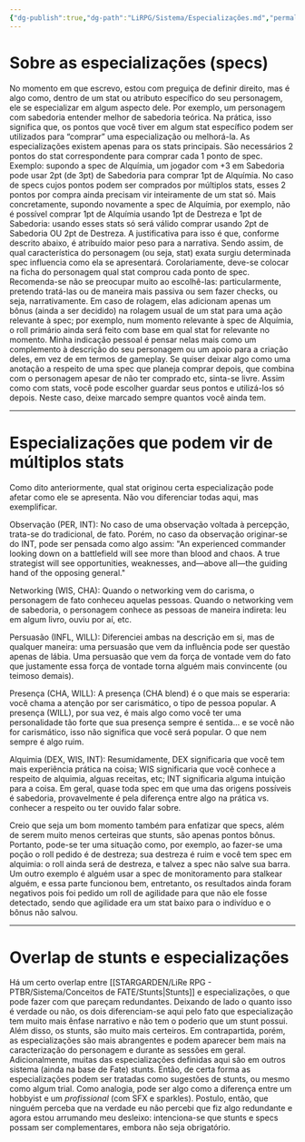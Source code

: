 ```yaml
---
{"dg-publish":true,"dg-path":"LiRPG/Sistema/Especializações.md","permalink":"/li-rpg/sistema/especializacoes/","created":"2025-01-11T01:21:14.540-03:00","updated":"2025-01-12T02:32:03.746-03:00"}
---
```



# Sobre as especializações (specs)

No momento em que escrevo, estou com preguiça de definir direito, mas é algo como, dentro de um stat ou atributo específico do seu personagem, ele se especializar em algum aspecto dele. Por exemplo, um personagem com sabedoria entender melhor de sabedoria teórica. Na prática, isso significa que, os pontos que você tiver em algum stat específico podem ser utilizados para “comprar” uma especialização ou melhorá-la. As especializações existem apenas para os stats principais. São necessários 2 pontos do stat correspondente para comprar cada 1 ponto de spec. Exemplo: supondo a spec de Alquímia, um jogador com +3 em Sabedoria pode usar 2pt (de 3pt) de Sabedoria para comprar 1pt de Alquímia. No caso de specs cujos pontos podem ser comprados por múltiplos stats, esses 2 pontos por compra ainda precisam vir inteiramente de um stat só. Mais concretamente, supondo novamente a spec de Alquímia, por exemplo, não é possível comprar 1pt de Alquímia usando 1pt de Destreza e 1pt de Sabedoria: usando esses stats só será válido comprar usando 2pt de Sabedoria OU 2pt de Destreza. A justificativa para isso é que, conforme descrito abaixo, é atribuído maior peso para a narrativa. Sendo assim, de qual característica do personagem (ou seja, stat) exata surgiu determinada spec influencia como ela se apresentará. Corolariamente, deve-se colocar na ficha do personagem qual stat comprou cada ponto de spec. Recomenda-se não se preocupar muito ao escolhê-las: particularmente, pretendo tratá-las ou de maneira mais passiva ou sem fazer checks, ou seja, narrativamente. Em caso de rolagem, elas adicionam apenas um bônus (ainda a ser decidido) na rolagem usual de um stat para uma ação relevante à spec; por exemplo, num momento relevante à spec de Alquímia, o roll primário ainda será feito com base em qual stat for relevante no momento. Minha indicação pessoal é pensar nelas mais como um complemento à descrição do seu personagem ou um apoio para a criação deles, em vez de em termos de gameplay. Se quiser deixar algo como uma anotação a respeito de uma spec que planeja comprar depois, que combina com o personagem apesar de não ter comprado etc, sinta-se livre. Assim como com stats, você pode escolher guardar seus pontos e utilizá-los só depois. Neste caso, deixe marcado sempre quantos você ainda tem.

---

# Especializações que podem vir de múltiplos stats

Como dito anteriormente, qual stat originou certa especialização pode afetar como ele se apresenta. Não vou diferenciar todas aqui, mas exemplificar.

Observação (PER, INT): No caso de uma observação voltada à percepção, trata-se do tradicional, de fato. Porém, no caso da observação originar-se do INT, pode ser pensada como algo assim: "An experienced commander looking down on a battlefield will see more than blood and chaos. A true strategist will see opportunities, weaknesses, and—above all—the guiding hand of the opposing general."

Networking (WIS, CHA): Quando o networking vem do carisma, o personagem de fato conheceu aquelas pessoas. Quando o networking vem de sabedoria, o personagem conhece as pessoas de maneira indireta: leu em algum livro, ouviu por aí, etc.

Persuasão (INFL, WILL): Diferenciei ambas na descrição em si, mas de qualquer maneira: uma persuasão que vem da influência pode ser questão apenas de lábia. Uma persuasão que vem da força de vontade vem do fato que justamente essa força de vontade torna alguém mais convincente (ou teimoso demais).

Presença (CHA, WILL): A presença (CHA blend) é o que mais se esperaria: você chama a atenção por ser carismático, o tipo de pessoa popular. A presença (WILL), por sua vez, é mais algo como você ter uma personalidade tão forte que sua presença sempre é sentida... e se você não for carismático, isso não significa que você será popular. O que nem sempre é algo ruim.

Alquimia (DEX, WIS, INT): Resumidamente, DEX significaria que você tem mais experiência prática na coisa; WIS significaria que você conhece a respeito de alquimia, alguas receitas, etc; INT significaria alguma intuição para a coisa. Em geral, quase toda spec em que uma das origens possíveis é sabedoria, provavelmente é pela diferença entre algo na prática vs. conhecer a respeito ou ter ouvido falar sobre.

Creio que seja um bom momento também para enfatizar que specs, além de serem muito menos certeiras que stunts, são apenas pontos bônus. Portanto, pode-se ter uma situação como, por exemplo, ao fazer-se uma poção o roll pedido é de destreza; sua destreza é ruim e você tem spec em alquimia: o roll ainda será de destreza, e talvez a spec não salve sua barra. Um outro exemplo é alguém usar a spec de monitoramento para stalkear alguém, e essa parte funcionou bem, entretanto, os resultados ainda foram negativos pois foi pedido um roll de agilidade para que não ele fosse detectado, sendo que agilidade era um stat baixo para o indivíduo e o bônus não salvou.

---

# Overlap de stunts e especializações

Há um certo overlap entre [[STARGARDEN/LiRe RPG - PTBR/Sistema/Conceitos de FATE/Stunts\|Stunts]] e especializações, o que pode fazer com que pareçam redundantes. Deixando de lado o quanto isso é verdade ou não, os dois diferenciam-se aqui pelo fato que especialização tem muito mais ênfase narrativo e não tem o poderio que um stunt possui. Além disso, os stunts, são muito mais certeiros. Em contrapartida, porém, as especializações são mais abrangentes e podem aparecer bem mais na caracterização do personagem e durante as sessões em geral. Adicionalmente, muitas das especializações definidas aqui são em outros sistema (ainda na base de Fate) stunts. Então, de certa forma as especializações podem ser tratadas como sugestões de stunts, ou mesmo como algum trial. Como analogia, pode ser algo como a diferença entre um hobbyist e um _profissional_ (com SFX e sparkles). Postulo, então, que ninguém perceba que na verdade eu não percebi que fiz algo redundante e agora estou arrumando meu desleixo: intenciona-se que stunts e specs possam ser complementares, embora não seja obrigatório.